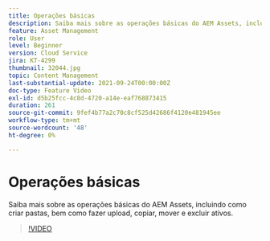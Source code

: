 ```yaml
---
title: Operações básicas
description: Saiba mais sobre as operações básicas do AEM Assets, incluindo como criar pastas, bem como fazer upload, copiar, mover e excluir ativos.
feature: Asset Management
role: User
level: Beginner
version: Cloud Service
jira: KT-4299
thumbnail: 32044.jpg
topic: Content Management
last-substantial-update: 2021-09-24T00:00:00Z
doc-type: Feature Video
exl-id: d5b25fcc-4c8d-4720-a14e-eaf768873415
duration: 261
source-git-commit: 9fef4b77a2c70c8cf525d42686f4120e481945ee
workflow-type: tm+mt
source-wordcount: '48'
ht-degree: 0%

---
```


# Operações básicas

Saiba mais sobre as operações básicas do AEM Assets, incluindo como criar pastas, bem como fazer upload, copiar, mover e excluir ativos.

>[!VIDEO](https://video.tv.adobe.com/v/32044?quality=12&learn=on)
